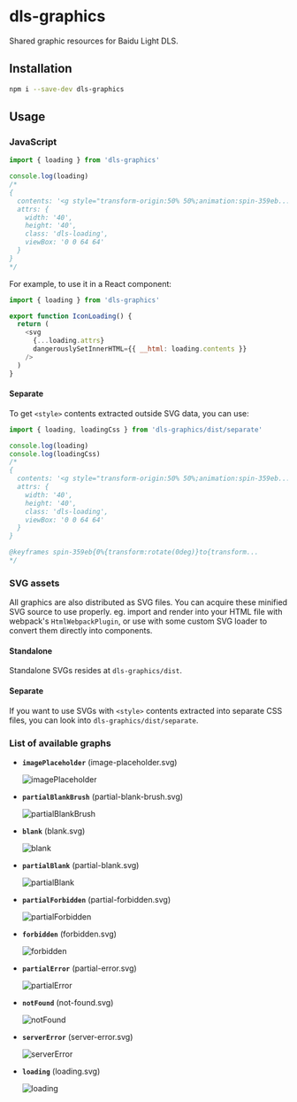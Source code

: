 # dls-graphics

Shared graphic resources for Baidu Light DLS.

## Installation

```sh
npm i --save-dev dls-graphics
```

## Usage

### JavaScript

```js
import { loading } from 'dls-graphics'

console.log(loading)
/*
{
  contents: '<g style="transform-origin:50% 50%;animation:spin-359eb...',
  attrs: {
    width: '40',
    height: '40',
    class: 'dls-loading',
    viewBox: '0 0 64 64'
  }
}
*/
```

For example, to use it in a React component:

```js
import { loading } from 'dls-graphics'

export function IconLoading() {
  return (
    <svg
      {...loading.attrs}
      dangerouslySetInnerHTML={{ __html: loading.contents }}
    />
  )
}
```

#### Separate

To get `<style>` contents extracted outside SVG data, you can use:

```js
import { loading, loadingCss } from 'dls-graphics/dist/separate'

console.log(loading)
console.log(loadingCss)
/*
{
  contents: '<g style="transform-origin:50% 50%;animation:spin-359eb...',
  attrs: {
    width: '40',
    height: '40',
    class: 'dls-loading',
    viewBox: '0 0 64 64'
  }
}

@keyframes spin-359eb{0%{transform:rotate(0deg)}to{transform...
*/
```

### SVG assets

All graphics are also distributed as SVG files. You can acquire these minified SVG source to use properly. eg. import and render into your HTML file with webpack's `HtmlWebpackPlugin`, or use with some custom SVG loader to convert them directly into components.

#### Standalone

Standalone SVGs resides at `dls-graphics/dist`.

#### Separate

If you want to use SVGs with `<style>` contents extracted into separate CSS files, you can look into `dls-graphics/dist/separate`.

### List of available graphs

<!-- assets-begin -->
* **`imagePlaceholder`** (image-placeholder.svg)

  ![imagePlaceholder](https://raw.githubusercontent.com/ecomfe/light-dls/master/packages/dls-graphics/src/image-placeholder.svg)

* **`partialBlankBrush`** (partial-blank-brush.svg)

  ![partialBlankBrush](https://raw.githubusercontent.com/ecomfe/light-dls/master/packages/dls-graphics/src/partial-blank-brush.svg)

* **`blank`** (blank.svg)

  ![blank](https://raw.githubusercontent.com/ecomfe/light-dls/master/packages/dls-graphics/src/blank.svg)

* **`partialBlank`** (partial-blank.svg)

  ![partialBlank](https://raw.githubusercontent.com/ecomfe/light-dls/master/packages/dls-graphics/src/partial-blank.svg)

* **`partialForbidden`** (partial-forbidden.svg)

  ![partialForbidden](https://raw.githubusercontent.com/ecomfe/light-dls/master/packages/dls-graphics/src/partial-forbidden.svg)

* **`forbidden`** (forbidden.svg)

  ![forbidden](https://raw.githubusercontent.com/ecomfe/light-dls/master/packages/dls-graphics/src/forbidden.svg)

* **`partialError`** (partial-error.svg)

  ![partialError](https://raw.githubusercontent.com/ecomfe/light-dls/master/packages/dls-graphics/src/partial-error.svg)

* **`notFound`** (not-found.svg)

  ![notFound](https://raw.githubusercontent.com/ecomfe/light-dls/master/packages/dls-graphics/src/not-found.svg)

* **`serverError`** (server-error.svg)

  ![serverError](https://raw.githubusercontent.com/ecomfe/light-dls/master/packages/dls-graphics/src/server-error.svg)

* **`loading`** (loading.svg)

  ![loading](https://raw.githubusercontent.com/ecomfe/light-dls/master/packages/dls-graphics/src/loading.svg)

<!-- assets-end -->
